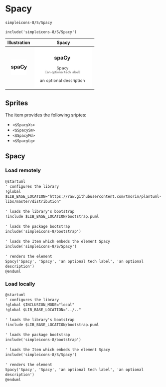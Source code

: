 # Spacy


```text
simpleicons-8/S/Spacy
```

```text
include('simpleicons-8/S/Spacy')
```



| Illustration | Spacy |
| :---: | :---: |
| ![illustration for Illustration](../../simpleicons-8/S/Spacy.png) | ![illustration for Spacy](../../simpleicons-8/S/Spacy.Local.png) |



## Sprites
The item provides the following sriptes:

- `<$SpacyXs>`
- `<$SpacySm>`
- `<$SpacyMd>`
- `<$SpacyLg>`





## Spacy

### Load remotely
```plantuml
@startuml
' configures the library
!global $LIB_BASE_LOCATION="https://raw.githubusercontent.com/tmorin/plantuml-libs/master/distribution"

' loads the library's bootstrap
!include $LIB_BASE_LOCATION/bootstrap.puml

' loads the package bootstrap
include('simpleicons-8/bootstrap')

' loads the Item which embeds the element Spacy
include('simpleicons-8/S/Spacy')

' renders the element
Spacy('Spacy', 'Spacy', 'an optional tech label', 'an optional description')
@enduml
```

### Load locally
```plantuml
@startuml
' configures the library
!global $INCLUSION_MODE="local"
!global $LIB_BASE_LOCATION="../.."

' loads the library's bootstrap
!include $LIB_BASE_LOCATION/bootstrap.puml

' loads the package bootstrap
include('simpleicons-8/bootstrap')

' loads the Item which embeds the element Spacy
include('simpleicons-8/S/Spacy')

' renders the element
Spacy('Spacy', 'Spacy', 'an optional tech label', 'an optional description')
@enduml
```

